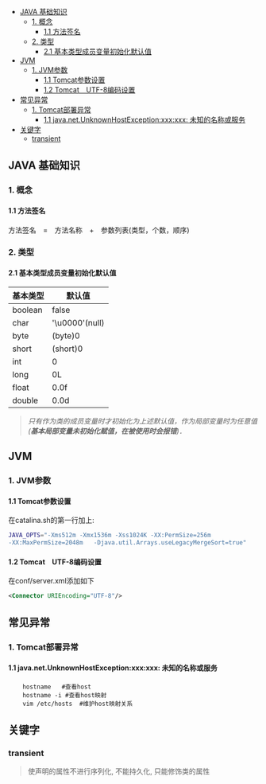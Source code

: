 <!-- MarkdownTOC -->

- [JAVA 基础知识](#JAVA-基础知识)
    - [1. 概念](#1-概念)
        - [1.1 方法签名](#11-方法签名)
    - [2. 类型](#2-类型)
        - [2.1 基本类型成员变量初始化默认值](#21-基本类型成员变量初始化默认值)
- [JVM](#JVM)
    - [1. JVM参数](#1-JVM参数)
        - [1.1 Tomcat参数设置](#11-Tomcat参数设置)
        - [1.2 Tomcat　UTF-8编码设置](#12-Tomcat　UTF-8编码设置)
- [常见异常](#常见异常)
    - [1. Tomcat部署异常](#1-Tomcat部署异常)
        - [1.1 java.net.UnknownHostException:xxx:xxx: 未知的名称或服务](#11-javanetUnknownHostExceptionxxxxxx-未知的名称或服务)
- [关键字](#关键字)
    - [transient](#transient)

<!-- /MarkdownTOC -->
## JAVA 基础知识
### 1. 概念
#### 1.1 方法签名
方法签名　=　方法名称　+　参数列表(类型，个数，顺序)
### 2. 类型
#### 2.1 基本类型成员变量初始化默认值
| 基本类型 |     默认值     |
|----------|----------------|
| boolean  | false          |
| char     | '\u0000'(null) |
| byte     | (byte)0        |
| short    | (short)0       |
| int      | 0              |
| long     | 0L             |
| float    | 0.0f           |
| double   | 0.0d           |

>*只有作为类的成员变量时才初始化为上述默认值，作为局部变量时为任意值(**基本局部变量未初始化赋值，在被使用时会报错**)．*

## JVM

### 1. JVM参数

#### 1.1 Tomcat参数设置
在catalina.sh的第一行加上:
```sh
JAVA_OPTS="-Xms512m -Xmx1536m -Xss1024K -XX:PermSize=256m 
-XX:MaxPermSize=2048m   -Djava.util.Arrays.useLegacyMergeSort=true"
```
#### 1.2 Tomcat　UTF-8编码设置
在conf/server.xml添加如下
```xml
<Connector URIEncoding="UTF-8"/>
```

## 常见异常
### 1. Tomcat部署异常
#### 1.1 java.net.UnknownHostException:xxx:xxx: 未知的名称或服务

```shell
    hostname   #查看host
    hostname -i #查看host映射
    vim /etc/hosts  #维护host映射关系
```

## 关键字

### transient
> 使声明的属性不进行序列化, 不能持久化, 只能修饰类的属性